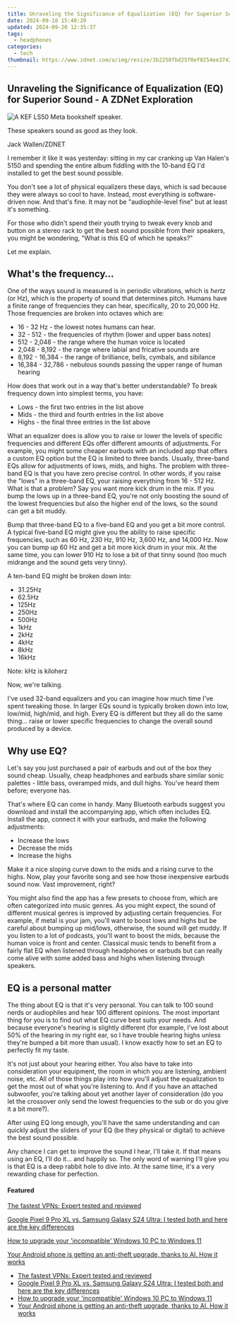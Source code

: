 ```yaml
---
title: Unraveling the Significance of Equalization (EQ) for Superior Sound - A ZDNet Exploration
date: 2024-09-18 15:40:20
updated: 2024-09-20 12:35:37
tags:
  - headphones
categories:
  - tech
thumbnail: https://www.zdnet.com/a/img/resize/3b2258fbd25f0ef0254ee374283e5ddea572d5e6/2024/05/01/c32cd9ae-c72b-4997-8cf7-dd95b0881472/kefhero.jpg?width=170&height=96&fit=crop&auto=webp
---
```


## Unraveling the Significance of Equalization (EQ) for Superior Sound - A ZDNet Exploration

![A KEF LS50 Meta bookshelf speaker.](https://www.zdnet.com/a/img/resize/da4aecaa6e47d51231ea6aef45a909c09646d014/2024/05/01/c32cd9ae-c72b-4997-8cf7-dd95b0881472/kefhero.jpg?auto=webp&width=1280)

These speakers sound as good as they look.

Jack Wallen/ZDNET

I remember it like it was yesterday: sitting in my car cranking up Van Halen's 5150 and spending the entire album fiddling with the 10-band EQ I'd installed to get the best sound possible.

You don't see a lot of physical equalizers these days, which is sad because they were always so cool to have. Instead, most everything is software-driven now. And that's fine. It may not be "audiophile-level fine" but at least it's something.

For those who didn't spend their youth trying to tweak every knob and button on a stereo rack to get the best sound possible from their speakers, you might be wondering, "What is this EQ of which he speaks?"

Let me explain.

## What's the frequency…

One of the ways sound is measured is in periodic vibrations, which is _hertz_ (or Hz), which is the property of sound that determines pitch. Humans have a finite range of frequencies they can hear, specifically, 20 to 20,000 Hz. Those frequencies are broken into octaves which are:

* 16 - 32 Hz - the lowest notes humans can hear.
* 32 - 512 - the frequencies of rhythm (lower and upper bass notes)
* 512 - 2,048 - the range where the human voice is located
* 2,048 - 8,192 - the range where labial and fricative sounds are
* 8,192 - 16,384 - the range of brilliance, bells, cymbals, and sibilance
* 16,384 - 32,786 - nebulous sounds passing the upper range of human hearing

How does that work out in a way that's better understandable? To break frequency down into simplest terms, you have:

* Lows - the first two entries in the list above
* Mids - the third and fourth entries in the list above
* Highs - the final three entries in the list above

What an equalizer does is allow you to raise or lower the levels of specific frequencies and different EQs offer different amounts of adjustments. For example, you might some cheaper earbuds with an included app that offers a custom EQ option but the EQ is limited to three bands. Usually, three-band EQs allow for adjustments of lows, mids, and highs. The problem with three-band EQ is that you have zero precise control. In other words, if you raise the "lows" in a three-band EQ, your raising everything from 16 - 512 Hz. What is that a problem? Say you want more kick drum in the mix. If you bump the lows up in a three-band EQ, you're not only boosting the sound of the lowest frequencies but also the higher end of the lows, so the sound can get a bit muddy.

Bump that three-band EQ to a five-band EQ and you get a bit more control. A typical five-band EQ might give you the ability to raise specific frequencies, such as 60 Hz, 230 Hz, 910 Hz, 3,600 Hz, and 14,000 Hz. Now you can bump up 60 Hz and get a bit more kick drum in your mix. At the same time, you can lower 910 Hz to lose a bit of that tinny sound (too much midrange and the sound gets very tinny).

A ten-band EQ might be broken down into:

* 31.25Hz
* 62.5Hz
* 125Hz
* 250Hz
* 500Hz
* 1kHz
* 2kHz
* 4kHz
* 8kHz
* 16kHz

Note: kHz is kiloherz

Now, we're talking.

I've used 32-band equalizers and you can imagine how much time I've spent tweaking those. In larger EQs sound is typically broken down into low, low/mid, high/mid, and high. Every EQ is different but they all do the same thing… raise or lower specific frequencies to change the overall sound produced by a device.

## Why use EQ?

Let's say you just purchased a pair of earbuds and out of the box they sound cheap. Usually, cheap headphones and earbuds share similar sonic palettes - little bass, overamped mids, and dull highs. You've heard them before; everyone has. 

That's where EQ can come in handy. Many Bluetooth earbuds suggest you download and install the accompanying app, which often includes EQ. Install the app, connect it with your earbuds, and make the following adjustments:

* Increase the lows
* Decrease the mids
* Increase the highs

Make it a nice sloping curve down to the mids and a rising curve to the highs. Now, play your favorite song and see how those inexpensive earbuds sound now. Vast improvement, right?

You might also find the app has a few presets to choose from, which are often categorized into music genres. As you might expect, the sound of different musical genres is improved by adjusting certain frequencies. For example, if metal is your jam, you'll want to boost lows and highs but be careful about bumping up mid/lows, otherwise, the sound will get muddy. If you listen to a lot of podcasts, you'll want to boost the mids, because the human voice is front and center. Classical music tends to benefit from a fairly flat EQ when listened through headphones or earbuds but can really come alive with some added bass and highs when listening through speakers.

## EQ is a personal matter

The thing about EQ is that it's very personal. You can talk to 100 sound nerds or audiophiles and hear 100 different opinions. The most important thing for you is to find out what EQ curve best suits your needs. And because everyone's hearing is slightly different (for example, I've lost about 50% of the hearing in my right ear, so I have trouble hearing highs unless they're bumped a bit more than usual). I know exactly how to set an EQ to perfectly fit my taste. 

It's not just about your hearing either. You also have to take into consideration your equipment, the room in which you are listening, ambient noise, etc. All of those things play into how you'll adjust the equalization to get the most out of what you're listening to. And if you have an attached subwoofer, you're talking about yet another layer of consideration (do you let the crossover only send the lowest frequencies to the sub or do you give it a bit more?).

After using EQ long enough, you'll have the same understanding and can quickly adjust the sliders of your EQ (be they physical or digital) to achieve the best sound possible.

Any chance I can get to improve the sound I hear, I'll take it. If that means using an EQ, I'll do it… and happily so. The only word of warning I'll give you is that EQ is a deep rabbit hole to dive into. At the same time, it's a very rewarding chase for perfection.

#### Featured

[The fastest VPNs: Expert tested and reviewed](https://www.zdnet.com/article/fastest-vpn/ "The fastest VPNs: Expert tested and reviewed")

[Google Pixel 9 Pro XL vs. Samsung Galaxy S24 Ultra: I tested both and here are the key differences](https://www.zdnet.com/article/google-pixel-9-pro-xl-vs-samsung-galaxy-s24-ultra/ "Google Pixel 9 Pro XL vs. Samsung Galaxy S24 Ultra: I tested both and here are the key differences")

[How to upgrade your 'incompatible' Windows 10 PC to Windows 11](https://www.zdnet.com/article/how-to-upgrade-your-incompatible-windows-10-pc-to-windows-11/ "How to upgrade your 'incompatible' Windows 10 PC to Windows 11")

[Your Android phone is getting an anti-theft upgrade, thanks to AI. How it works](https://www.zdnet.com/article/your-android-phone-is-getting-an-anti-theft-upgrade-thanks-to-ai-how-it-works/ "Your Android phone is getting an anti-theft upgrade, thanks to AI. How it works")

* [The fastest VPNs: Expert tested and reviewed](https://www.zdnet.com/article/fastest-vpn/ "The fastest VPNs: Expert tested and reviewed")
* [Google Pixel 9 Pro XL vs. Samsung Galaxy S24 Ultra: I tested both and here are the key differences](https://www.zdnet.com/article/google-pixel-9-pro-xl-vs-samsung-galaxy-s24-ultra/ "Google Pixel 9 Pro XL vs. Samsung Galaxy S24 Ultra: I tested both and here are the key differences")
* [How to upgrade your 'incompatible' Windows 10 PC to Windows 11](https://www.zdnet.com/article/how-to-upgrade-your-incompatible-windows-10-pc-to-windows-11/ "How to upgrade your 'incompatible' Windows 10 PC to Windows 11")
* [Your Android phone is getting an anti-theft upgrade, thanks to AI. How it works](https://www.zdnet.com/article/your-android-phone-is-getting-an-anti-theft-upgrade-thanks-to-ai-how-it-works/ "Your Android phone is getting an anti-theft upgrade, thanks to AI. How it works")

<ins class="adsbygoogle"
     style="display:block"
     data-ad-format="autorelaxed"
     data-ad-client="ca-pub-7571918770474297"
     data-ad-slot="1223367746"></ins>



<ins class="adsbygoogle"
     style="display:block"
     data-ad-client="ca-pub-7571918770474297"
     data-ad-slot="8358498916"
     data-ad-format="auto"
     data-full-width-responsive="true"></ins>
